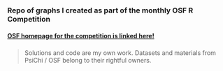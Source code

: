 ### Repo of graphs I created as part of the monthly OSF R Competition  

<h4 align = "left"><b><u>OSF homepage for the competition is linked </u></b> <a
href = "https://osf.io/f5zjr/"> here!</a>

###

> Solutions and code are my own work. Datasets and materials from PsiChi / OSF belong to their rightful owners. 
